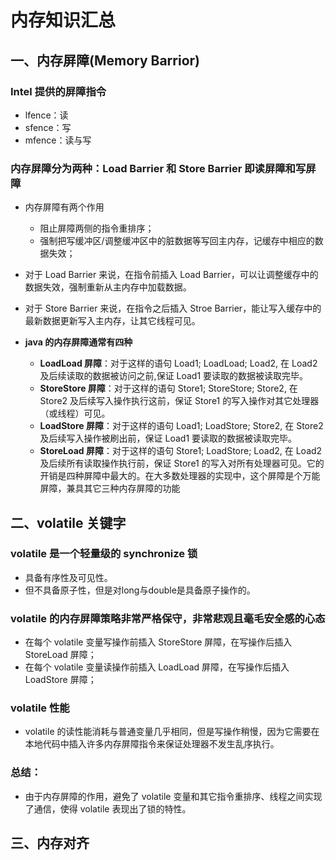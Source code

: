# 内存知识汇总

## 一、内存屏障(Memory Barrior)

### Intel 提供的屏障指令

- lfence：读
- sfence：写
- mfence：读与写

### 内存屏障分为两种：**Load Barrier** 和 **Store Barrier** 即读屏障和写屏障

- 内存屏障有两个作用
  - 阻止屏障两侧的指令重排序；
  - 强制把写缓冲区/调整缓冲区中的脏数据等写回主内存，记缓存中相应的数据失效；
- 对于 Load Barrier 来说，在指令前插入 Load Barrier，可以让调整缓存中的数据失效，强制重新从主内存中加载数据。
- 对于 Store Barrier 来说，在指令之后插入 Stroe Barrier，能让写入缓存中的最新数据更新写入主内存，让其它线程可见。

- **java 的内存屏障通常有四种**
  - **LoadLoad 屏障**：对于这样的语句 Load1; LoadLoad; Load2, 在 Load2 及后续读取的数据被访问之前,保证 Load1 要读取的数据被读取完毕。
  - **StoreStore 屏障**：对于这样的语句 Store1; StoreStore; Store2, 在 Store2 及后续写入操作执行这前，保证 Store1 的写入操作对其它处理器（或线程）可见。
  - **LoadStore 屏障**：对于这样的语句 Load1; LoadStore; Store2, 在 Store2 及后续写入操作被刷出前，保证 Load1 要读取的数据被读取完毕。
  - **StoreLoad 屏障**：对于这样的语句 Store1; LoadStore; Load2, 在 Load2 及后续所有读取操作执行前，保证 Store1 的写入对所有处理器可见。它的开销是四种屏障中最大的。在大多数处理器的实现中，这个屏障是个万能屏障，兼具其它三种内存屏障的功能

## 二、volatile 关键字

### volatile 是一个轻量级的 synchronize 锁

- 具备有序性及可见性。
- 但不具备原子性，但是对long与double是具备原子操作的。

### volatile 的内存屏障策略非常严格保守，非常悲观且毫毛安全感的心态

- 在每个 volatile 变量写操作前插入 StoreStore 屏障，在写操作后插入 StoreLoad 屏障；
- 在每个 volatile 变量读操作前插入 LoadLoad 屏障，在写操作后插入 LoadStore 屏障；

### volatile 性能

- volatile 的读性能消耗与普通变量几乎相同，但是写操作稍慢，因为它需要在本地代码中插入许多内存屏障指令来保证处理器不发生乱序执行。

### **总结**：

- 由于内存屏障的作用，避免了 volatile 变量和其它指令重排序、线程之间实现了通信，使得 volatile 表现出了锁的特性。

## 三、内存对齐
